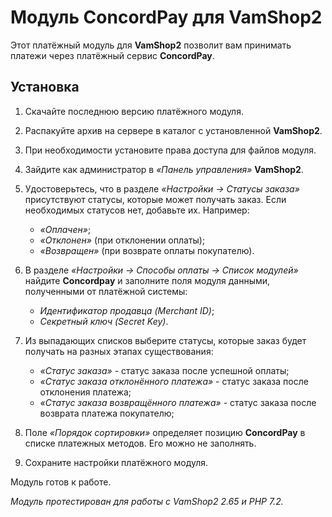 # Модуль ConcordPay для VamShop2

Этот платёжный модуль для **VamShop2** позволит вам принимать платежи через платёжный сервис **ConcordPay**.

## Установка

1. Скачайте последнюю версию платёжного модуля.

2. Распакуйте архив на сервере в каталог с установленной **VamShop2**.

3. При необходимости установите права доступа для файлов модуля.

4. Зайдите как администратор в *«Панель управления»* **VamShop2**.

5. Удостоверьтесь, что в разделе *«Настройки → Статусы заказа»* присутствуют статусы, которые может получать заказ.
Если необходимых статусов нет, добавьте их.
Например: 
   - *«Оплачен»*;
   - *«Отклонен»* (при отклонении оплаты);
   - *«Возвращен»* (при возврате оплаты покупателю).

6. В разделе *«Настройки → Способы оплаты → Список модулей»* найдите **Concordpay** и заполните поля модуля данными,
   полученными от платёжной системы:
   - *Идентификатор продавца (Merchant ID)*;
   - *Секретный ключ (Secret Key)*.

7. Из выпадающих списков выберите статусы, которые заказ будет получать на разных этапах существования:
   - *«Статус заказа»* - статус заказа после успешной оплаты;
   - *«Статус заказа отклонённого платежа»* - статус заказа после отклонения платежа;
   - *«Статус заказа возвращённого платежа»* - статус заказа после возврата платежа покупателю;

9. Поле *«Порядок сортировки»* определяет позицию **ConcordPay** в списке платежных методов. Его можно не заполнять.

10. Сохраните настройки платёжного модуля.

Модуль готов к работе.

*Модуль протестирован для работы с VamShop2 2.65 и PHP 7.2.*